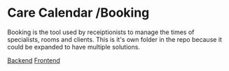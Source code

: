 # Care Calendar /Booking

Booking is the tool used by receiptionists to manage the times of specialists, rooms and clients. This is it's own folder in the repo because it could be expanded to have multiple solutions.

[Backend](https://github.com/stokes-adam/care-calendar/blob/main/booking/backend/README.md)
[Frontend](https://github.com/stokes-adam/care-calendar/blob/main/booking/frontend/README.md)
